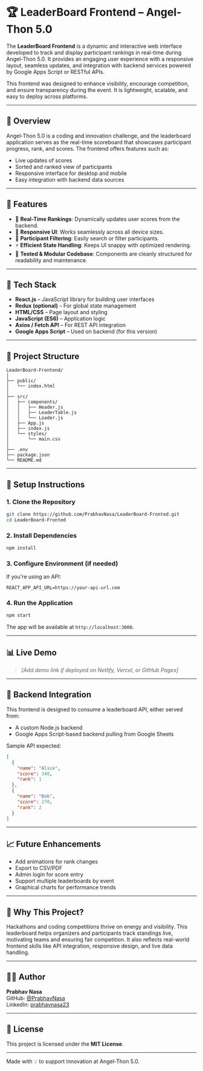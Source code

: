 
# 🏆 LeaderBoard Frontend – Angel-Thon 5.0

The **LeaderBoard Frontend** is a dynamic and interactive web interface developed to track and display participant rankings in real-time during Angel-Thon 5.0. It provides an engaging user experience with a responsive layout, seamless updates, and integration with backend services powered by Google Apps Script or RESTful APIs.

This frontend was designed to enhance visibility, encourage competition, and ensure transparency during the event. It is lightweight, scalable, and easy to deploy across platforms.

---

## 📌 Overview

Angel-Thon 5.0 is a coding and innovation challenge, and the leaderboard application serves as the real-time scoreboard that showcases participant progress, rank, and scores. The frontend offers features such as:

- Live updates of scores
- Sorted and ranked view of participants
- Responsive interface for desktop and mobile
- Easy integration with backend data sources

---

## 🚀 Features

- 🥇 **Real-Time Rankings**: Dynamically updates user scores from the backend.
- 📱 **Responsive UI**: Works seamlessly across all device sizes.
- 🎯 **Participant Filtering**: Easily search or filter participants.
- ⚡ **Efficient State Handling**: Keeps UI snappy with optimized rendering.
- 🧪 **Tested & Modular Codebase**: Components are cleanly structured for readability and maintenance.

---

## 🧰 Tech Stack

- **React.js** – JavaScript library for building user interfaces
- **Redux (optional)** – For global state management
- **HTML/CSS** – Page layout and styling
- **JavaScript (ES6)** – Application logic
- **Axios / Fetch API** – For REST API integration
- **Google Apps Script** – Used on backend (for this version)

---

## 📁 Project Structure

```
LeaderBoard-Frontend/
│
├── public/
│   └── index.html
│
├── src/
│   ├── components/
│   │   ├── Header.js
│   │   ├── LeaderTable.js
│   │   └── Loader.js
│   ├── App.js
│   ├── index.js
│   └── styles/
│       └── main.css
│
├── .env
├── package.json
└── README.md
```

---

## 🔧 Setup Instructions

### 1. Clone the Repository

```bash
git clone https://github.com/PrabhavNasa/LeaderBoard-Fronted.git
cd LeaderBoard-Fronted
```

### 2. Install Dependencies

```bash
npm install
```

### 3. Configure Environment (if needed)

If you're using an API:

```env
REACT_APP_API_URL=https://your-api-url.com
```

### 4. Run the Application

```bash
npm start
```

The app will be available at `http://localhost:3000`.

---

## 📊 Live Demo

> _[Add demo link if deployed on Netlify, Vercel, or GitHub Pages]_

---

## 🔌 Backend Integration

This frontend is designed to consume a leaderboard API, either served from:
- A custom Node.js backend
- Google Apps Script-based backend pulling from Google Sheets

Sample API expected:

```json
[
  {
    "name": "Alice",
    "score": 340,
    "rank": 1
  },
  {
    "name": "Bob",
    "score": 270,
    "rank": 2
  }
]
```

---

## 📈 Future Enhancements

- Add animations for rank changes
- Export to CSV/PDF
- Admin login for score entry
- Support multiple leaderboards by event
- Graphical charts for performance trends

---

## 🧠 Why This Project?

Hackathons and coding competitions thrive on energy and visibility. This leaderboard helps organizers and participants track standings live, motivating teams and ensuring fair competition. It also reflects real-world frontend skills like API integration, responsive design, and live data handling.

---

## 👨‍💻 Author

**Prabhav Nasa**  
GitHub: [@PrabhavNasa](https://github.com/PrabhavNasa)  
LinkedIn: [prabhavnasa23](https://linkedin.com/in/prabhavnasa23)

---

## 📄 License

This project is licensed under the **MIT License**.

---

Made with 💡 to support innovation at Angel-Thon 5.0.
